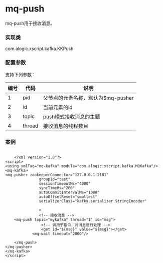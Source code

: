 mq-push
=======

mq-push用于接收消息。

### 实现类

com.alogic.xscript.kafka.KKPush

### 配置参数

支持下列参数：

| 编号 | 代码 | 说明 |
| ---- | ---- | ---- |
| 1 | pid | 父节点的元素名称，默认为$mq-pusher |
| 2 | id | 当前元素的id |
| 3 | topic | push模式接收消息的主题 |
| 4 | thread | 接收消息的线程数目  |

### 案例

```

	<?xml version="1.0"?>
<script>
<using xmlTag="mq-kafka" module="com.alogic.xscript.kafka.MQKafka"/>
<mq-kafka>
<mq-pusher zookeeperConnector="127.0.0.1:2181" 
			   groupId="test" 
			   sessionTimeoutMs="4000" 
			   syncTimeMs="200"
			   autoCommitIntervalMs="1000" 
			   autoOffsetReset="smallest"
			   serializerClass="kafka.serializer.StringEncoder"
	
			   > 
			   <!-- 接收消息 -->
	<mq-push topic="mykafka" thread="1" id="msg">
				<!-- 调用子指令，对消息进行处理 -->
				<get id="${msg}" value="${msg}"></get>
			<mq-wait timeout="2000"/>
		
	</mq-push>
</mq-pusher>
</mq-kafka>
</script>

```